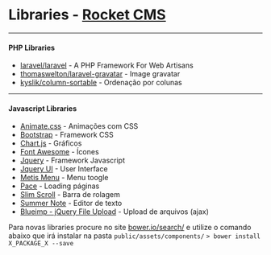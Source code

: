 
# Libraries - [Rocket CMS](readme.md)

-----
#### PHP Libraries

* [laravel/laravel](https://github.com/laravel/laravel) - A PHP Framework For Web Artisans
* [thomaswelton/laravel-gravatar](https://github.com/thomaswelton/laravel-gravatar) - Image gravatar
* [kyslik/column-sortable](https://github.com/Kyslik/column-sortable) - Ordenação por colunas


-----
#### Javascript Libraries

* [Animate.css](http://daneden.github.io/animate.css/) - Animações com CSS
* [Bootstrap](http://getbootstrap.com) - Framework CSS
* [Chart.js](http://chartjs.org) - Gráficos
* [Font Awesome](http://http://fontawesome.io/) - Ícones
* [Jquery](http://jquery.com) - Framework Javascript
* [Jquery UI](http://jqueryui.com) - User Interface
* [Metis Menu](https://github.com/onokumus/metisMenu) - Menu toogle
* [Pace](https://github.com/HubSpot/pace) - Loading páginas
* [Slim Scroll](https://github.com/rochal/jQuery-slimScroll) - Barra de rolagem 
* [Summer Note](https://github.com/summernote/summernote) - Editor de texto
* [Blueimp - jQuery File Upload](https://github.com/blueimp/jQuery-File-Upload) - Upload de arquivos (ajax)

Para novas libraries procure no site <a href="http://bower.io/search/">bower.io/search/</a> e utilize o comando abaixo que irá instalar na pasta `public/assets/components/`
`> bower install X_PACKAGE_X --save`

